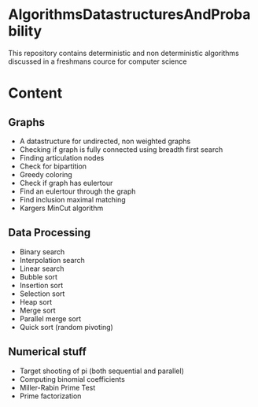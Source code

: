 # AlgorithmsDatastructuresAndProbability
This repository contains deterministic and non deterministic algorithms discussed in a freshmans cource for computer science

# Content
## Graphs
- A datastructure for undirected, non weighted graphs
- Checking if graph is fully connected using breadth first search
- Finding articulation nodes
- Check for bipartition
- Greedy coloring
- Check if graph has eulertour
- Find an eulertour through the graph
- Find inclusion maximal matching
- Kargers MinCut algorithm

## Data Processing
- Binary search
- Interpolation search
- Linear search
- Bubble sort
- Insertion sort
- Selection sort
- Heap sort
- Merge sort
- Parallel merge sort
- Quick sort (random pivoting)

## Numerical stuff
- Target shooting of pi (both sequential and parallel)
- Computing binomial coefficients
- Miller-Rabin Prime Test
- Prime factorization
